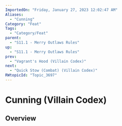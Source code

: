 ```yaml
---
ImportedOn: "Friday, January 27, 2023 12:02:47 AM"
Aliases:
  - "Cunning"
Category: "Feat"
Tags:
  - "Category/Feat"
parent:
  - "S11.1 - Merry Outlaws Rules"
up:
  - "S11.1 - Merry Outlaws Rules"
prev:
  - "Vagrant's Hood (Villain Codex)"
next:
  - "Quick Stow (Combat) (Villain Codex)"
RWtopicId: "Topic_3697"
---
```

# Cunning (Villain Codex)
## Overview
